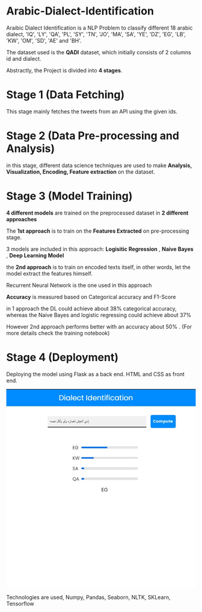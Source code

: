 # Arabic-Dialect-Identification

Araibic Dialect Identification is a NLP Problem to classify different 18 arabic dialect, 'IQ', 'LY', 'QA', 'PL', 'SY', 'TN', 'JO', 'MA', 'SA', 'YE', 'DZ',
       'EG', 'LB', 'KW', 'OM', 'SD', 'AE' and 'BH'.
       
The dataset used is the **QADI** dataset, which initially consists of 2 columns id and dialect.
       
Abstractly, the Project is divided into **4 stages**.

 # Stage 1 (Data Fetching)
 
 This stage mainly fetches the tweets from an API using the given ids.
 
 # Stage 2 (Data Pre-processing and Analysis)
  
 in this stage, different data science techniques are used to make  **Analysis, Visualization, Encoding, Feature extraction** on the dataset.
 
 # Stage 3 (Model Training)
 
 **4 different models** are trained on the preprocessed dataset in **2 different approaches**
 
The **1st approach** is to train on the **Features Extracted** on pre-processing stage.

3 models are included in this approach: **Logisitic Regression** , **Naive Bayes** , **Deep Learning Model**

the **2nd approach** is to train on encoded texts itself, in other words, let the model extract the features himself.

Recurrent Neural Network is the one used in this approach

**Accuracy** is measured based on Categorical accuracy and F1-Score

in 1 approach the DL could achieve about 38% categorical accuracy, whereas the Naive Bayes and logistic regressing could achieve about 37%

However 2nd approach performs better with an accuracy about 50% . (For more details check the training notebook)

# Stage 4 (Deployment)

Deploying the model using Flask as a back end. HTML and CSS as front end.




<p align="center">
  <img src="arabic_dialect_App.jpg" />
</p>


Technologies are used, Numpy, Pandas, Seaborn, NLTK, SKLearn, Tensorflow




 

 
  
 

 

